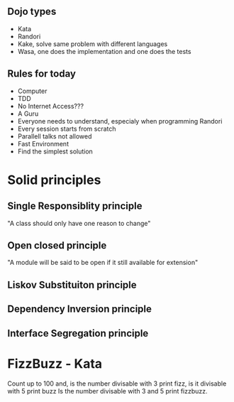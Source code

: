 Dojo types
----------

- Kata
- Randori
- Kake, solve same problem with different languages
- Wasa, one does the implementation and one does the tests

Rules for today
---------------

- Computer
- TDD
- No Internet Access???
- A Guru
- Everyone needs to understand, especialy when programming Randori
- Every session starts from scratch
- Parallell talks not allowed
- Fast Environment
- Find the simplest solution

Solid principles
================

Single Responsiblity principle
------------------------------

"A class should only have one reason to change"

Open closed principle
---------------------

"A module will be said to be open if it still available for extension"

Liskov Substituiton principle
-----------------------------

Dependency Inversion principle
------------------------------

Interface Segregation principle
-------------------------------

FizzBuzz - Kata
===============

Count up to 100 and, is the number divisable with 3 print fizz, is it divisable with 5 print buzz
Is the number divisable with 3 and 5 print fizzbuzz.

